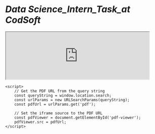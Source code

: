 # *Data Science_Intern_Task_at CodSoft*
<!DOCTYPE html>
<html>
<head>
    <title>PDF Viewer</title>
    <style>
        #pdf-viewer {
            width: 90%;
        }
    </style>
</head>
<body>
    <iframe id="pdf-viewer" src="https://github.com/Biswajeet-Behera-off/CodSoft_Intern_Task/blob/main/TaskDetails.pdf"></iframe>

    <script>
        // Get the PDF URL from the query string
        const queryString = window.location.search;
        const urlParams = new URLSearchParams(queryString);
        const pdfUrl = urlParams.get('pdf');

        // Set the iframe source to the PDF URL
        const pdfViewer = document.getElementById('pdf-viewer');
        pdfViewer.src = pdfUrl;
    </script>
</body>
</html>
